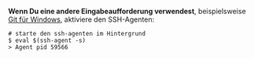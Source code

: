 **Wenn Du eine andere Eingabeaufforderung verwendest**, beispielsweise [Git für Windows](https://git-for-windows.github.io/), aktiviere den SSH-Agenten:
```shell
# starte den ssh-agenten im Hintergrund
$ eval $(ssh-agent -s)
> Agent pid 59566
```
